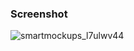 ### Screenshot

![smartmockups_l7ulwv44](https://user-images.githubusercontent.com/65283278/189381330-1e4c7cd2-70da-42d8-97f3-2db5b9a51b00.png)
